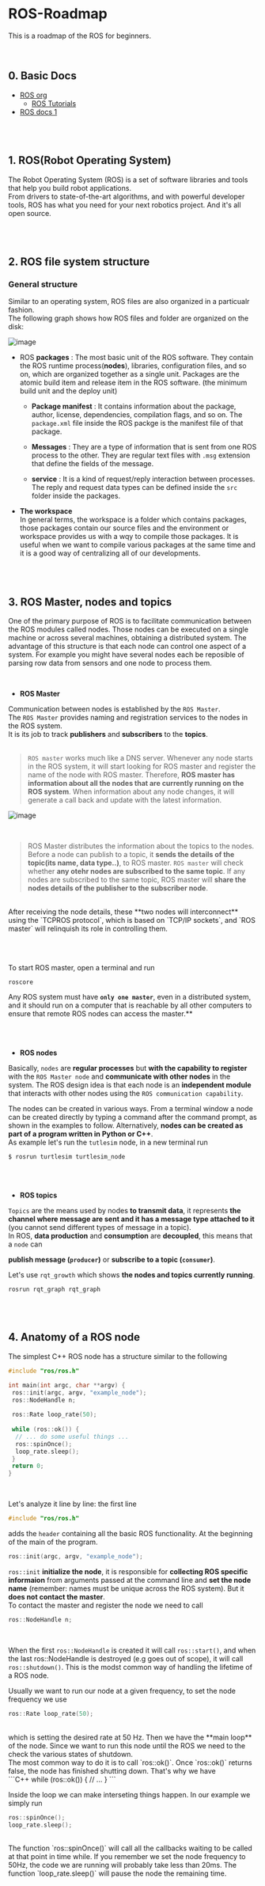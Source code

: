 # ROS-Roadmap
This is a roadmap of the ROS for beginners.

<br>

## 0. Basic Docs

* [ROS org](http://wiki.ros.org/)
  * [ROS Tutorials](http://wiki.ros.org/ROS/Tutorials)
* [ROS docs 1](https://robertchoi.gitbook.io/ros/)


<br><br>

## 1. ROS(Robot Operating System)

The Robot Operating System (ROS) is a set of software libraries and tools that help you build robot applications. <br>
From drivers to state-of-the-art algorithms, and with powerful developer tools, ROS has what you need for your next robotics project. And it's all open source.


<br><br>

## 2. ROS file system structure

### General structure
Similar to an operating system, ROS files are also organized in a particualr fashion. <br>
The following graph shows how ROS files and folder are organized on the disk:

![image](https://user-images.githubusercontent.com/89831708/184058451-482ddcd4-355c-4e96-bc1f-e12077fa2efd.png)

* ROS **packages** : The most basic unit of the ROS software. They contain the ROS runtime process(**nodes**), libraries, configuration files, and so on, which are organized together as a single unit. Packages are the atomic build item and release item in the ROS software. (the minimum build unit and the deploy unit)

  * **Package manifest** : It contains information about the package, author, license, dependencies, compilation flags, and so on. The `package.xml` file inside the ROS packge is the manifest file of that package.
  
  * **Messages** : They are a type of information that is sent from one ROS process to the other. They are regular text files with `.msg` extension that define the fields of the message.
  
  * **service** : It is a kind of request/reply interaction between processes. The reply and request data types can be defined inside the `src` folder inside the packages.

* **The workspace** <br>
In general terms, the workspace is a folder which contains packages, those packages contain our source files and the environment or workspace provides us with a wqy to compile those packages. It is useful when we want to compile various packages at the same time and it is a good way of centralizing all of our developments.



<br><br>

## 3. ROS Master, nodes and topics

One of the primary purpose of ROS is to facilitate communication between the ROS modules called nodes. Those nodes can be executed on a single machine or across several machines, obtaining a distributed system. The advantage of this structure is that each node can control one aspect of a system. For example you might have several nodes each be reposible of parsing row data from sensors and one node to process them.

<br>

* **ROS Master** <br>

Communication between nodes is established by the `ROS Master`. <br>
The `ROS Master` provides naming and registration services to the nodes in the ROS system. <br>
It is its job to track **publishers** and **subscribers** to the **topics**. <br><br>

> `ROS master` works much like a DNS server. Whenever any node starts in the ROS system, it will start looking for ROS master and register the name of the node with ROS master. Therefore, **ROS master has information about all the nodes that are currently running on the ROS system**. When information about any node changes, it will generate a call back and update with the latest information.

![image](https://user-images.githubusercontent.com/89831708/185063597-fd30e78c-e882-4751-b966-ff9b7403dcf5.png)

<br>

> ROS Master distributes the information about the topics to the nodes. Before a node can publish to a topic, it **sends the details of the topic(its name, data type..)**, to ROS master. `ROS master` will check whether **any otehr nodes are subscribed to the same topic**. If any nodes are subscribed to the same topic, ROS master will **share the nodes details of the publisher to the subscriber node**.

<br>
After receiving the node details, these **two nodes will interconnect** using the `TCPROS protocol`, which is based on `TCP/IP sockets`, and `ROS master` will relinquish its role in controlling them.

<br><br>

To start ROS master, open a terminal and run

```
roscore
```

Any ROS system must have **`only one master`**, even in a distributed system, and it should run on a computer that is reachable by all other computers to ensure that remote ROS nodes can access the master.**

<br><br>

* **ROS nodes**

Basically, `nodes` are **regular processes** but **with the capability to register** with the `ROS Master node` and **communicate with other nodes** in the system.
The ROS design idea is that each node is an **independent module** that interacts with other nodes using the `ROS communication capability`. <br>

The nodes can be created in various ways. From a terminal window a node can be created directly by typing a command after the command prompt, as shown in the examples to follow. Alternatively, **nodes can be created as part of a program written in Python or C++**. 
<br>
As example let's run the `tutlesim` node, in a new terminal run

```
$ rosrun turtlesim turtlesim_node
```

<br><br>


* **ROS topics** <br>

`Topics` are the means used by nodes **to transmit data**, it represents **the channel where message are sent and it has a message type attached to it** (you cannot send different types of message in a topic). <br>
In ROS, **data production** and **consumption** are **decoupled**, this means that a `node` can 

**publish message (`producer`)** or **subscribe to a topic (`consumer`)**.
<br>

Let's use `rqt_growth` which shows **the nodes and topics currently running**.

```
rosrun rqt_graph rqt_graph
```



<br><br>

## 4. Anatomy of a ROS node

The simplest C++ ROS node has a structure similar to the following

``` C++
#include "ros/ros.h"

int main(int argc, char **argv) {
 ros::init(argc, argv, "example_node");
 ros::NodeHandle n;
 
 ros::Rate loop_rate(50);
 
 while (ros::ok()) {
  // ... do some useful things ...
  ros::spinOnce();
  loop_rate.sleep();
 }
 return 0;
}
```

<br>

Let's analyze it line by line: the first line

```C++
#include "ros/ros.h"
```

adds the `header` containing all the basic ROS functionality. At the beginning of the main of the program.
<br>


```C++
ros::init(argc, argv, "example_node");
```

`ros::init` **initialize the node**, it is responsible for **collecting ROS specific informaion** from arguments passed at the command line and **set the node name** (remember: names must be unique across the ROS system). But it **does not contact the master**. <br>
To contact the master and register the node we need to call
<br>

```C++
ros::NodeHandle n;
```
<br>

When the first `ros::NodeHandle` is created it will call `ros::start()`, and when the last ros::NodeHandle is destroyed (e.g goes out of scope), it will call `ros::shutdown()`. This is the modst common way of handling the lifetime of a ROS node.<br>

Usually we want to run our node at a given frequency, to set the node frequency we use
```C++
ros::Rate loop_rate(50);
```
<br>
which is setting the desired rate at 50 Hz. Then we have the **main loop** of the node. Since we want to run this node until the ROS we need to the check the various states of shutdown.<br>
The most common way to do it is to call `ros::ok()`. Once `ros::ok()` returns false, the node has finished shutting down. That's why we have <br>
```C++
while (ros::ok()) {
 // ...
 }
```
<br>

Inside the loop we can make interseting things happen. In our example we simply run <br>
```C++
ros::spinOnce();
loop_rate.sleep();
```
<br>
The function `ros::spinOnce()` will call all the callbacks waiting to be called at that point in time while. If you remember we set the node frequency to 50Hz, the code we are running will probably take less than 20ms. The function `loop_rate.sleep()` will pause the node the remaining time.
<br>






